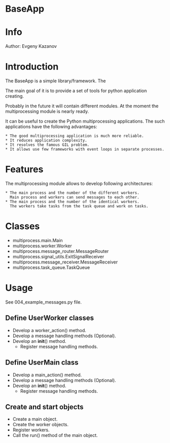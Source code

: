 BaseApp
=======

# Info #

Author: Evgeny Kazanov

# Introduction #

The BaseApp is a simple library/framework. The

The main goal of it is to provide a set of tools for python
application creating.

Probably in the future it will contain different modules. At the
moment the multiprocessing module is nearly ready.

It can be useful to create the Python multiprocessing applications. The
such applications have the following advantages:

    * The good multiprocessing application is much more reliable.
    * It reduces application complexity.
    * It resolves the famous GIL problem.
    * It allows use few frameworks with event loops in separate processes.

# Features #

The multiprocessing module allows to develop following architectures:

    * The main process and the number of the different workers. 
      Main process and workers can send messages to each other.
    * The main process and the number of the identical workers. 
      The workers take tasks from the task queue and work on tasks.

# Classes #

  * multiprocess.main.Main
  * multiprocess.worker.Worker
  * multiprocess.message_router.MessageRouter
  * multiprocess.signal_utils.ExitSignalReceiver
  * multiprocess.message_receiver.MessageReceiver
  * multiprocess.task_queue.TaskQueue

# Usage #

See 004_example_messages.py file.

## Define UserWorker classes ##

  * Develop a worker_action() method.
  * Develop a message handling methods (Optional).
  * Develop an __init__() method.
    * Register message handling methods.

## Define UserMain class ##

  * Develop a main_action() method.
  * Develop a message handling methods (Optional).
  * Develop an __init__() method.
    * Register message handling methods.

## Create and start objects ##

  * Create a main object.
  * Create the worker objects.
  * Register workers.
  * Call the run() method of the main object.
